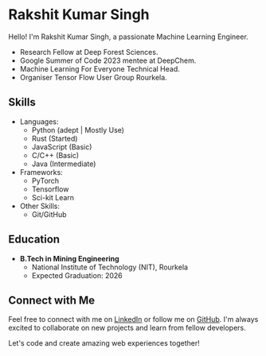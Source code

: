 # Rakshit Kumar Singh

Hello! I'm Rakshit Kumar Singh, a passionate Machine Learning Engineer.

- Research Fellow at Deep Forest Sciences.
- Google Summer of Code 2023 mentee at DeepChem.
- Machine Learning For Everyone Technical Head.
- Organiser Tensor Flow User Group Rourkela.

## Skills

- Languages:
  - Python (adept | Mostly Use)
  - Rust (Started)
  - JavaScript (Basic)
  - C/C++ (Basic)
  - Java (Intermediate)
- Frameworks:
  - PyTorch
  - Tensorflow
  - Sci-kit Learn
- Other Skills:
  - Git/GitHub

## Education

- **B.Tech in Mining Engineering**
  - National Institute of Technology (NIT), Rourkela
  - Expected Graduation: 2026

## Connect with Me

Feel free to connect with me on [LinkedIn](https://www.linkedin.com/in/rakshit-singh-ai/) or follow me on [GitHub](https://github.com/GreatRSingh). I'm always excited to collaborate on new projects and learn from fellow developers.

Let's code and create amazing web experiences together!
